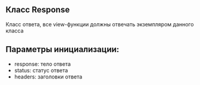 ## Класс Response
Класс ответа, все view-функции должны отвечать экземпляром данного класса

## Параметры инициализации:
* response: тело ответа
* status: статус ответа
* headers: заголовки ответа